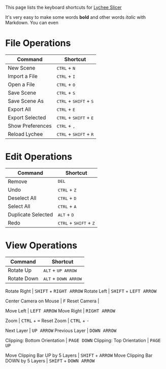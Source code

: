 
This page lists the keyboard shortcuts for [Lychee Slicer](https://lychee.mango3d.io/)

It's very easy to make some words **bold** and other words *italic* with Markdown. You can even 

# File Operations

Command | Shortcut
------------ | -------------
New Scene | <kbd>CTRL</kbd> + <kbd>N</kbd>
Import a File | <kbd>CTRL</kbd> + <kbd>I</kbd>
Open a File | <kbd>CTRL</kbd> + <kbd>O</kbd>
Save Scene | <kbd>CTRL</kbd> + <kbd>S</kbd>
Save Scene As | <kbd>CTRL</kbd> + <kbd>SHIFT</kbd> + <kbd>S</kbd>
Export All | <kbd>CTRL</kbd> + <kbd>E</kbd>
Export Selected | <kbd>CTRL</kbd> + <kbd>SHIFT</kbd> + <kbd>E</kbd>
Show Preferences | <kbd>CTRL</kbd> + <kbd>,</kbd>
Reload Lychee | <kbd>CTRL</kbd> + <kbd>SHIFT</kbd> + <kbd>R</kbd>


# Edit Operations

Command | Shortcut
------------ | -------------
Remove | <kbd>DEL</kbd>
Undo | <kbd>CTRL</kbd> + <kbd>Z</kbd>
Deselect All | <kbd>CTRL</kbd> + <kbd>D</kbd>
Select All |  <kbd>CTRL</kbd> + <kbd>A</kbd>
Duplicate Selected |  <kbd>ALT</kbd> + <kbd>D</kbd>
Redo | <kbd>CTRL</kbd> + <kbd>SHIFT</kbd> + <kbd>Z</kbd>

# View Operations

Command | Shortcut
------------ | -------------
Rotate Up | <kbd>ALT</kbd> + <kbd>UP ARROW</kbd>
Rotate Down | <kbd>ALT</kbd> + <kbd>DOWN ARROW</kbd>

Rotate Right | <kbd>SHIFT</kbd> + <kbd>RIGHT ARROW</kbd>
Rotate Left | <kbd>SHIFT</kbd> + <kbd>LEFT ARROW</kbd>

Center Camera on Mouse | <kbd>F</kbd>
Reset Camera | <kbd></kbd>

Move Left | <kbd>LEFT ARROW</kbd>
Move Right | <kbd>RIGHT ARROW</kbd>

Zoom | <kbd>CTRL</kbd> + <kbd>=</kbd>
Reset Zoom | <kbd>CTRL</kbd> + <kbd>-</kbd>

Next Layer | <kbd>UP ARROW</kbd>
Previous Layer | <kbd>DOWN ARROW</kbd>

Clipping: Bottom Orientation | <kbd>PAGE DOWN</kbd>
Clipping: Top Orientation | <kbd>PAGE UP</kbd>

Move Clipping Bar UP by 5 Layers | <kbd>SHIFT</kbd> + <kbd>ARROW</kbd>
Move Clipping Bar DOWN by 5 Layers | <kbd>SHIFT</kbd> + <kbd>DOWN ARROW</kbd>







